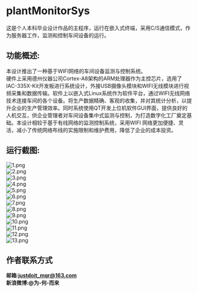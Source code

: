 # plantMonitorSys
这是个人本科毕业设计作品的主程序，运行在嵌入式终端，采用C/S通信模式，作为服务器工作，监测和控制车间设备的运行。  
## 功能概述:
本设计推出了一种基于WIFI网络的车间设备监测与控制系统。  
硬件上采用德州仪器公司Cortex-A8架构的ARM处理器作为主控芯片，选用了IAC-335X-Kit开发板进行系统设计，外接USB摄像头模块和WIFI无线模块进行视频采集和数据传输。软件上以嵌入式Linux系统作为软件平台，通过WIFI无线网络技术连接车间的各个设备。将生产数据精确、客观的收集，并对其统计分析，以提升企业的生产管理效率。同时系统使用QT开发上位机软件GUI界面，提供良好的人机交互，供企业管理者对车间设备集中式监测与控制，为打造数字化工厂奠定基础。本设计相较于基于有线网络的监测控制系统，采用WIFI 网络更加便捷、灵活，减小了传统网络布线的实施限制和维护费用，降低了企业的成本投资。  
## 运行截图:
![1.png](./screenshot/1.png "1.png")  
![2.png](./screenshot/2.png "2.png")  
![3.png](./screenshot/3.png "3.png")  
![4.png](./screenshot/4.png "4.png")  
![5.png](./screenshot/5.png "5.png")  
![6.png](./screenshot/6.png "6.png")  
![7.png](./screenshot/7.png "7.png")  
![8.png](./screenshot/8.png "8.png")  
![9.png](./screenshot/9.png "9.png")  
![10.png](./screenshot/10.png "10.png")  
![11.png](./screenshot/11.png "11.png")  
![12.png](./screenshot/12.png "12.png")  
![13.png](./screenshot/13.png "14.png")  
## 作者联系方式
**邮箱:justdoit_mqr@163.com**  
**新浪微博:@为-何-而来**  

